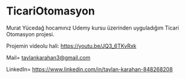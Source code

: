 # TicariOtomasyon
Murat Yücedağ hocamınız Udemy kursu üzerinden uyguladığım Ticari Otomasyon projesi.

Projemin videolu hali: https://youtu.be/JQ3_6TKvRxk

Mail= taylankarahan3@gmail.com

LinkedIn= https://www.linkedin.com/in/taylan-karahan-848268208
